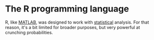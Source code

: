 
# The R programming language

R, like [MATLAB](computers-programming-matlab.md), was designed to work with [statistical](math-stat-cs.md) analysis. For that reason, it's a bit limited for broader purposes, but very powerful at crunching probabilities.
